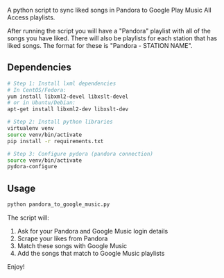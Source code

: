 A python script to sync liked songs in Pandora to Google Play Music All Access playlists.

After running the script you will have a "Pandora" playlist with all of the songs you have liked.
There will also be playlists for each station that has liked songs.
The format for these is "Pandora - STATION NAME".

## Dependencies

```bash
# Step 1: Install lxml dependencies
# In CentOS/Fedora:
yum install libxml2-devel libxslt-devel
# or in Ubuntu/Debian:
apt-get install libxml2-dev libxslt-dev

# Step 2: Install python libraries
virtualenv venv
source venv/bin/activate
pip install -r requirements.txt

# Step 3: Configure pydora (pandora connection)
source venv/bin/activate
pydora-configure
```

## Usage

```bash
python pandora_to_google_music.py
```

The script will:

1. Ask for your Pandora and Google Music login details
1. Scrape your likes from Pandora
1. Match these songs with Google Music
1. Add the songs that match to Google Music playlists

Enjoy!
